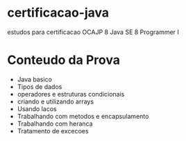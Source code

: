 # certificacao-java
estudos para certificacao OCAJP 8 Java SE 8 Programmer I

# Conteudo da Prova
* Java basico
* Tipos de dados
* operadores e estruturas condicionais
* criando e utilizando arrays
* Usando lacos
* Trabalhando com metodos e encapsulamento
* Trabalhando com heranca
* Tratamento de excecoes


